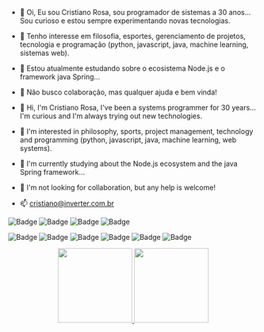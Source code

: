 - 👋 Oi, Eu sou Cristiano Rosa, sou programador de sistemas a 30 anos... Sou curioso e estou sempre experimentando novas tecnologias.
- 👀 Tenho interesse em filosofia, esportes, gerenciamento de projetos, tecnologia e programação (python, javascript, java, machine learning, sistemas web). 
- 🌱 Estou atualmente estudando sobre o ecosistema Node.js e o framework java Spring...
- 💞️ Não busco colaboração, mas qualquer ajuda e bem vinda!

- 👋 Hi, I'm Cristiano Rosa, I've been a systems programmer for 30 years... I'm curious and I'm always trying out new technologies.
- 👀 I'm interested in philosophy, sports, project management, technology and programming (python, javascript, java, machine learning, web systems).
- 🌱 I'm currently studying about the Node.js ecosystem and the java Spring framework...
- 💞️ I'm not looking for collaboration, but any help is welcome!

- 📫 cristiano@inverter.com.br

![Badge](https://img.shields.io/static/v1?label=Microsoft&message=MCP&color=7ab317&style=flat-square)
![Badge](https://img.shields.io/static/v1?label=Sun&message=SCJP&color=2496ED&style=flat-square)
![Badge](https://img.shields.io/static/v1?label=Scrum%20Foundation&message=SFPC&color=ED8B00&style=flat-square)
![Badge](https://img.shields.io/static/v1?label=Oracle&message=OCIF&color=2496ED&style=flat-square)

![Badge](https://img.shields.io/badge/Docker-2496ED?style=for-the-badge&logo=docker&logoColor=white)
![Badge](https://img.shields.io/badge/jQuery-0769AD?style=for-the-badge&logo=jquery&logoColor=white)
![Badge](https://img.shields.io/badge/Spring-6DB33F?style=for-the-badge&logo=spring&logoColor=white)
![Badge](https://img.shields.io/badge/Material--UI-0081CB?style=for-the-badge&logo=material-ui&logoColor=white)
![Badge](https://img.shields.io/badge/Java-ED8B00?style=for-the-badge&logo=java&logoColor=white)
![Badge](https://img.shields.io/badge/Python-14354C?style=for-the-badge&logo=python&logoColor=white)

<div align="center">
<a href="https://github.com/cristianorosa">
<img height="150em" src="https://github-readme-stats.vercel.app/api/top-langs/?username=cristianorosa&layout=compact&langs_count=7&theme=dracula"/>
<img height="150em" src="https://github-readme-stats.vercel.app/api?username=cristianorosa&show_icons=true&theme=dracula"/> 
</div>
